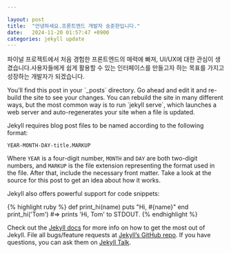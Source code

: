 ```yaml
---

layout: post
title:  "안녕하세요.프론트엔드 개발자 송준한입니다."
date:   2024-11-20 01:57:47 +0900
categories: jekyll update
---
```

<p>파이널 프로젝트에서 처음 경험한 프론트엔드의 매력에 빠져, UI/UX에 대한 관심이 생겼습니다.사용자들에게 쉽게 활용할 수 있는 인터페이스를 만들고자 하는 목표를 가지고 성장하는 개발자가 되겠습니다.</p>
You’ll find this post in your `_posts` directory. Go ahead and edit it and re-build the site to see your changes. You can rebuild the site in many different ways, but the most common way is to run `jekyll serve`, which launches a web server and auto-regenerates your site when a file is updated.

Jekyll requires blog post files to be named according to the following format:

`YEAR-MONTH-DAY-title.MARKUP`

Where `YEAR` is a four-digit number, `MONTH` and `DAY` are both two-digit numbers, and `MARKUP` is the file extension representing the format used in the file. After that, include the necessary front matter. Take a look at the source for this post to get an idea about how it works.

Jekyll also offers powerful support for code snippets:

{% highlight ruby %}
def print_hi(name)
puts "Hi, #{name}"
end
print_hi('Tom')
#=> prints 'Hi, Tom' to STDOUT.
{% endhighlight %}

Check out the [Jekyll docs][jekyll-docs] for more info on how to get the most out of Jekyll. File all bugs/feature requests at [Jekyll’s GitHub repo][jekyll-gh]. If you have questions, you can ask them on [Jekyll Talk][jekyll-talk].

[jekyll-docs]: https://jekyllrb.com/docs/home
[jekyll-gh]:   https://github.com/jekyll/jekyll
[jekyll-talk]: https://talk.jekyllrb.com/

